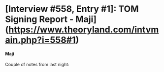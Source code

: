 # [Interview #558, Entry #1]: TOM Signing Report - Maji](https://www.theoryland.com/intvmain.php?i=558#1)

#### Maji

Couple of notes from last night:

